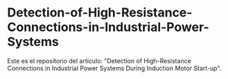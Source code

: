 # Detection-of-High-Resistance-Connections-in-Industrial-Power-Systems
Este es el repositorio del artículo: "Detection of High-Resistance Connections in Industrial Power Systems During Induction Motor Start-up".
